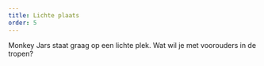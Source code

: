 ```yaml
---
title: Lichte plaats
order: 5
---
```


Monkey Jars staat graag op een lichte plek. Wat wil je met voorouders in de tropen?